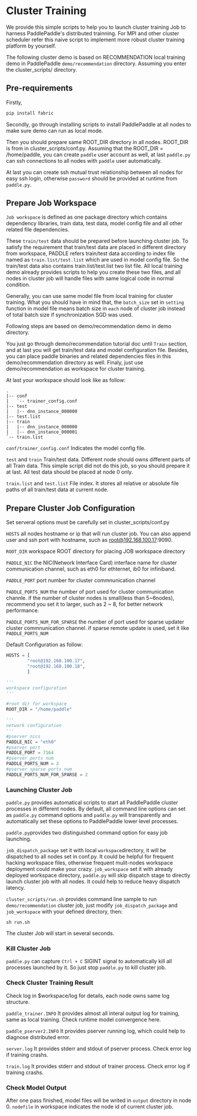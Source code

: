 # Cluster Training

We provide this simple scripts to help you to launch cluster training Job to harness PaddlePaddle's distributed trainning. For MPI and other cluster scheduler refer this naive script to implement more robust cluster training platform by yourself.

The following cluster demo is based on RECOMMENDATION local training demo in PaddlePaddle ```demo/recommendation``` directory.  Assuming you enter the cluster_scripts/ directory.

## Pre-requirements

Firstly,

```bash
pip install fabric
```

Secondly, go through installing scripts to install PaddlePaddle at all nodes to make sure demo can run as local mode.

Then you should prepare same ROOT_DIR directory in all nodes. ROOT_DIR is from in cluster_scripts/conf.py. Assuming that the ROOT_DIR = /home/paddle, you can create ```paddle``` user account as well, at last ```paddle.py``` can ssh connections to all nodes with ```paddle``` user automatically.

At last you can create ssh mutual trust relationship between all nodes for easy ssh login, otherwise ```password``` should be provided at runtime from ```paddle.py```.

## Prepare Job Workspace

```Job workspace``` is defined as one package directory which contains dependency libraries, train data, test data, model config file and all other related file dependencies.

These ```train/test``` data should be prepared before launching cluster job. To  satisfy the requirement that train/test data are placed in different directory from workspace, PADDLE refers train/test data according to index file named as ```train.list/test.list``` which are used in model config file. So the train/test data also contains train.list/test.list two list file. All local training demo already provides scripts to help you create these two files,  and all nodes in cluster job will handle files with same logical code in normal condition.

Generally, you can use same model file from local training for cluster training. What you should have in mind that, the ```batch_size``` set in ```setting``` function in model file means batch size in ```each``` node of cluster job instead of total batch size if synchronization SGD was used.

Following steps are based on demo/recommendation demo in demo directory.

You just go through demo/recommendation tutorial doc until ```Train``` section, and at last you will get train/test data and model configuration file. Besides, you can place paddle binaries and related dependencies files in this demo/recommendation directory as well. Finaly, just use demo/recommendation as workspace for cluster training.

At last your workspace should look like as follow:
```
.
|-- conf
|   `-- trainer_config.conf
|-- test
|   |-- dnn_instance_000000
|-- test.list
|-- train
|   |-- dnn_instance_000000
|   |-- dnn_instance_000001
`-- train.list
```
```conf/trainer_config.conf```
Indicates the model config file.

```test``` and ```train```
Train/test data. Different node should owns different parts of all Train data. This simple script did not do this job, so you should prepare it at last. All test data should be placed at node 0 only.

```train.list``` and ```test.list```
File index. It stores all relative or absolute file paths of all train/test data at current node.



## Prepare Cluster Job Configuration

Set serveral options must be carefully set in cluster_scripts/conf.py

```HOSTS```  all nodes hostname or ip that will run cluster job. You can also append user and ssh port with hostname, such as root@192.168.100.17:9090.

```ROOT_DIR``` workspace ROOT directory for placing JOB workspace directory

```PADDLE_NIC``` the NIC(Network Interface Card) interface name for cluster communication channel, such as eth0 for ethternet, ib0 for infiniband.

```PADDLE_PORT``` port number for cluster commnunication channel

```PADDLE_PORTS_NUM``` the number of port used for cluster communication channle. if the number of cluster nodes is small(less than 5~6nodes), recommend you set it to larger, such as 2 ~ 8, for better network performance.

```PADDLE_PORTS_NUM_FOR_SPARSE``` the number of port used for sparse updater cluster commnunication channel. if sparse remote update is used, set it like ```PADDLE_PORTS_NUM```

Default Configuration as follow:

```python
HOSTS = [
        "root@192.168.100.17",
        "root@192.168.100.18",
        ]

'''
workspace configuration
'''

#root dir for workspace
ROOT_DIR = "/home/paddle"

'''
network configuration
'''
#pserver nics
PADDLE_NIC = "eth0"
#pserver port
PADDLE_PORT = 7164
#pserver ports num
PADDLE_PORTS_NUM = 2
#pserver sparse ports num
PADDLE_PORTS_NUM_FOR_SPARSE = 2
```

### Launching Cluster Job
```paddle.py``` provides automatical scripts to start all PaddlePaddle cluster processes in different nodes. By default, all command line options can set as ```paddle.py``` command options and ```paddle.py``` will transparently and automatically set these options to PaddlePaddle lower level processes.

```paddle.py```provides two distinguished command option for easy job launching.

```job_dispatch_package```  set it with local ```workspace```directory, it will be dispatched to all nodes set in conf.py. It could be helpful for frequent hacking workspace files, otherwise frequent mulit-nodes workspace deployment could make your crazy.
```job_workspace```  set it with already deployed workspace directory, ```paddle.py``` will skip dispatch stage to directly launch cluster job with all nodes. It could help to reduce heavy
dispatch latency.

```cluster_scripts/run.sh``` provides command line sample to run ```demo/recommendation``` cluster job, just modify ```job_dispatch_package``` and ```job_workspace``` with your defined directory, then:
```
sh run.sh
```

The cluster Job will start in several seconds.

### Kill Cluster Job
```paddle.py``` can capture ```Ctrl + C``` SIGINT signal to automatically kill all processes launched by it. So just stop ```paddle.py``` to kill cluster job.

### Check Cluster Training Result
Check log in $workspace/log for details, each node owns same log structure.

```paddle_trainer.INFO```
It provides almost all interal output log for training,  same as local training. Check runtime model convergence here.

```paddle_pserver2.INFO```
It provides pserver running log, which could help to diagnose distributed error.

```server.log```
It provides stderr and stdout of pserver process. Check error log if training crashs.

```train.log```
It provides stderr and stdout of trainer process. Check error log if training crashs.

### Check Model Output
After one pass finished, model files will be writed in ```output``` directory in node 0.
```nodefile``` in workspace indicates the node id of current cluster job.
